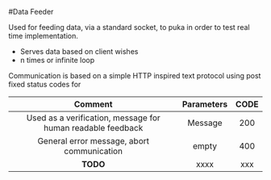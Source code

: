 #Data Feeder

Used for feeding data, via a standard socket, to puka in order to test real time implementation.

* Serves data based on client wishes
 * n times or infinite loop

Communication is based on a simple HTTP inspired text protocol using post fixed
status codes for

 | Comment       | Parameters    | CODE  |
 |:-------------:|:-------------:|:-----:|
 | Used as a verification, message for human readable feedback      | Message       |    200|
 | General error message, abort communication      | empty      |    400|
 | **TODO** | xxxx      |    xxx |
